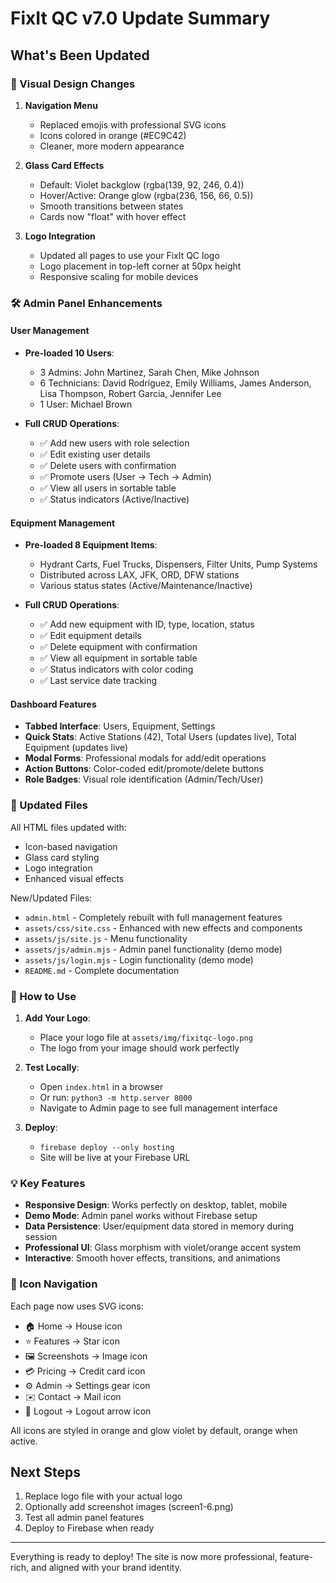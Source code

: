 # FixIt QC v7.0 Update Summary

## What's Been Updated

### 🎨 Visual Design Changes

1. **Navigation Menu**
   - Replaced emojis with professional SVG icons
   - Icons colored in orange (#EC9C42)
   - Cleaner, more modern appearance

2. **Glass Card Effects**
   - Default: Violet backglow (rgba(139, 92, 246, 0.4))
   - Hover/Active: Orange glow (rgba(236, 156, 66, 0.5))
   - Smooth transitions between states
   - Cards now "float" with hover effect

3. **Logo Integration**
   - Updated all pages to use your FixIt QC logo
   - Logo placement in top-left corner at 50px height
   - Responsive scaling for mobile devices

### 🛠️ Admin Panel Enhancements

#### User Management
- **Pre-loaded 10 Users**:
  - 3 Admins: John Martinez, Sarah Chen, Mike Johnson
  - 6 Technicians: David Rodriguez, Emily Williams, James Anderson, Lisa Thompson, Robert Garcia, Jennifer Lee
  - 1 User: Michael Brown

- **Full CRUD Operations**:
  - ✅ Add new users with role selection
  - ✅ Edit existing user details
  - ✅ Delete users with confirmation
  - ✅ Promote users (User → Tech → Admin)
  - ✅ View all users in sortable table
  - ✅ Status indicators (Active/Inactive)

#### Equipment Management
- **Pre-loaded 8 Equipment Items**:
  - Hydrant Carts, Fuel Trucks, Dispensers, Filter Units, Pump Systems
  - Distributed across LAX, JFK, ORD, DFW stations
  - Various status states (Active/Maintenance/Inactive)

- **Full CRUD Operations**:
  - ✅ Add new equipment with ID, type, location, status
  - ✅ Edit equipment details
  - ✅ Delete equipment with confirmation
  - ✅ View all equipment in sortable table
  - ✅ Status indicators with color coding
  - ✅ Last service date tracking

#### Dashboard Features
- **Tabbed Interface**: Users, Equipment, Settings
- **Quick Stats**: Active Stations (42), Total Users (updates live), Total Equipment (updates live)
- **Modal Forms**: Professional modals for add/edit operations
- **Action Buttons**: Color-coded edit/promote/delete buttons
- **Role Badges**: Visual role identification (Admin/Tech/User)

### 📁 Updated Files

All HTML files updated with:
- Icon-based navigation
- Glass card styling
- Logo integration
- Enhanced visual effects

New/Updated Files:
- `admin.html` - Completely rebuilt with full management features
- `assets/css/site.css` - Enhanced with new effects and components
- `assets/js/site.js` - Menu functionality
- `assets/js/admin.mjs` - Admin panel functionality (demo mode)
- `assets/js/login.mjs` - Login functionality (demo mode)
- `README.md` - Complete documentation

### 🚀 How to Use

1. **Add Your Logo**:
   - Place your logo file at `assets/img/fixitqc-logo.png`
   - The logo from your image should work perfectly

2. **Test Locally**:
   - Open `index.html` in a browser
   - Or run: `python3 -m http.server 8000`
   - Navigate to Admin page to see full management interface

3. **Deploy**:
   - `firebase deploy --only hosting`
   - Site will be live at your Firebase URL

### 💡 Key Features

- **Responsive Design**: Works perfectly on desktop, tablet, mobile
- **Demo Mode**: Admin panel works without Firebase setup
- **Data Persistence**: User/equipment data stored in memory during session
- **Professional UI**: Glass morphism with violet/orange accent system
- **Interactive**: Smooth hover effects, transitions, and animations

### 🎯 Icon Navigation

Each page now uses SVG icons:
- 🏠 Home → House icon
- ⭐ Features → Star icon  
- 🖼️ Screenshots → Image icon
- 💳 Pricing → Credit card icon
- ⚙️ Admin → Settings gear icon
- ✉️ Contact → Mail icon
- 🚪 Logout → Logout arrow icon

All icons are styled in orange and glow violet by default, orange when active.

## Next Steps

1. Replace logo file with your actual logo
2. Optionally add screenshot images (screen1-6.png)
3. Test all admin panel features
4. Deploy to Firebase when ready

---

Everything is ready to deploy! The site is now more professional, feature-rich, and aligned with your brand identity.
